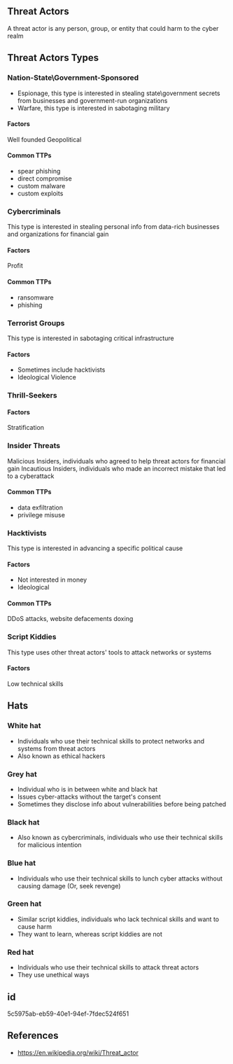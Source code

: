 ## Threat Actors
A threat actor is any person, group, or entity that could harm to the cyber realm

## Threat Actors Types
### Nation-State\Government-Sponsored
- Espionage, this type is interested in stealing state\government secrets from businesses and government-run organizations
- Warfare, this type is interested in sabotaging military
#### Factors
Well founded
Geopolitical
#### Common TTPs
- spear phishing
- direct compromise
- custom malware
- custom exploits
### Cybercriminals
This type is interested in stealing personal info from data-rich businesses and organizations for financial gain
#### Factors
Profit
#### Common TTPs
- ransomware
- phishing
### Terrorist Groups
This type is interested in sabotaging critical infrastructure
#### Factors
- Sometimes include hacktivists
- Ideological Violence
### Thrill-Seekers
#### Factors
Stratification
### Insider Threats
Malicious Insiders, individuals who agreed to help threat actors for financial gain
Incautious Insiders, individuals who made an incorrect mistake that led to a cyberattack
#### Common TTPs
- data exfiltration
- privilege misuse
### Hacktivists
This type is interested in advancing a specific political cause
#### Factors
- Not interested in money
- Ideological
#### Common TTPs
DDoS attacks, 
website defacements
doxing
### Script Kiddies
This type uses other threat actors' tools to attack networks or systems
#### Factors
Low technical skills

## Hats
### White hat
- Individuals who use their technical skills to protect networks and systems from threat actors
- Also known as ethical hackers
### Grey hat
- Individual who is in between white and black hat
- Issues cyber-attacks without the target's consent
- Sometimes they disclose info about vulnerabilities before being patched
### Black hat
- Also known as cybercriminals, individuals who use their technical skills for malicious intention
### Blue hat
- Individuals who use their technical skills to lunch cyber attacks without causing damage (Or, seek revenge)
### Green hat
- Similar script kiddies, individuals who lack technical skills and want to cause harm
- They want to learn, whereas script kiddies are not
### Red hat
- Individuals who use their technical skills to attack threat actors
- They use unethical ways

## id
5c5975ab-eb59-40e1-94ef-7fdec524f651

## References
- https://en.wikipedia.org/wiki/Threat_actor
